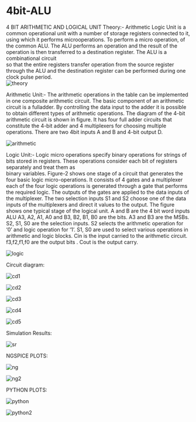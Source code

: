 # 4bit-ALU
4 BIT ARITHMETIC AND LOGICAL UNIT
Theory:-
                Arithmetic Logic Unit is a common operational unit with a number of storage registers connected to it, using which it performs microoperations. To perform a micro operation, of the common ALU. The ALU performs an operation and the result of the operation is then transferred to a destination register. The ALU is a combinational circuit  
so that the entire registers transfer operation from the source register through the ALU and the destination register can be performed during one clock pulse period.                  
![theory](https://user-images.githubusercontent.com/90974601/152669938-27eb9778-3b1f-4a01-9e27-ec930e90d271.jpeg)



Arithmetic Unit:-
                The arithmetic operations in the table can be implemented in one composite arithmetic circuit. The basic component of an arithmetic circuit is a fulladder. By controlling the data input to the adder it is possible to obtain different types of arithmetic operations. The diagram of the 4-bit arithmetic circuit is shown in figure. It has four full adder circuits that constitute the 4-bit adder and 4 multiplexers for choosing multiple operations. There are two 4bit inputs A and B and 4-bit output D.
                
                

![arithmetic](https://user-images.githubusercontent.com/90974601/152670019-457c8667-3b29-42bf-8c20-ba23f7c5de26.jpeg)

              

Logic Unit:-
                 Logic micro operations specify binary operations for strings of bits stored in registers. These operations consider each bit of registers separately and treat them as       
binary variables. Figure-2 shows one stage of a circuit that generates the four basic logic micro-operations. It consists of 4 gates and a multiplexer each of the four logic operations is generated through a gate that performs the required logic. The outputs of the gates are applied to the data inputs of the multiplexer. The two selection inputs S1 and S2 choose one of the data inputs of the multiplexers and direct it values to the output. The figure shows one typical stage of the logical unit.
A and B are the 4 bit word inputs ALU A3, A2, A1, A0 and B3, B2, B1, B0 are the bits. A3 and B3 are the MSBs. S2, S1, S0 are the selection inputs. S2 selects the arithmetic operation for ‘0’ and logic operation for ‘1’. S1, S0 are used to select various operations in arithmetic and logic blocks. Cin is the input carried to the arithmetic circuit. f3,f2,f1,f0 are the output bits . Cout is the output carry.


![logic](https://user-images.githubusercontent.com/90974601/152670041-31c5f78a-14c4-4ab8-9791-666fe4c5e2fc.jpeg)




Circuit diagram:



![cd1](https://user-images.githubusercontent.com/90974601/152670176-32f4745b-ed5e-456c-98e9-94a9b76236c9.jpeg)


![cd2](https://user-images.githubusercontent.com/90974601/152670187-cf4451e5-903b-4093-b23a-c269bd3b3e6e.jpeg)


![cd3](https://user-images.githubusercontent.com/90974601/152670198-153df4f2-4555-4a5f-98a3-f44c7a53adec.jpeg)


![cd4](https://user-images.githubusercontent.com/90974601/152670203-406f3268-54cc-4534-a535-c0e5d94ce008.jpeg)


![cd5](https://user-images.githubusercontent.com/90974601/152670210-e89ad1cc-ba3b-4efd-a935-43794f712975.jpeg)



Simulation Results:


![sr](https://user-images.githubusercontent.com/90974601/152670319-050d6020-ff4c-43f8-afbd-43f1c4eee4b5.jpeg)


NGSPICE PLOTS:


![ng](https://user-images.githubusercontent.com/90974601/152670340-608a2021-6d5e-4075-b344-0056ec1178f2.jpeg)



![ng2](https://user-images.githubusercontent.com/90974601/152670352-7ee6caf4-1bd6-472a-afe5-f4b738d9fec4.jpeg)


PYTHON PLOTS:


![python](https://user-images.githubusercontent.com/90974601/152670357-ad59a8c3-5521-48ec-bb36-ccf8d6972235.jpeg)



![python2](https://user-images.githubusercontent.com/90974601/152670366-e4254d18-d578-4735-9abf-804a682996a6.jpeg)


